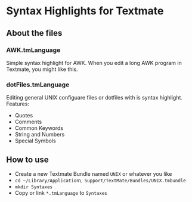 # Syntax Highlights for Textmate

## About the files

### AWK.tmLanguage

Simple syntax highlight for AWK. When you edit a long AWK program in Textmate, you might like this.

### dotFiles.tmLanguage

Editing general UNIX configuare files or dotfiles with is syntax highlight. Features:

- Quotes
- Comments
- Common Keywords
- String and Numbers
- Special Symbols

## How to use

- Create a new Textmate Bundle named `UNIX` or whatever you like
- `cd ~/Library/Application\ Support/TextMate/Bundles/UNIX.tmbundle`
- `mkdir Syntaxes`
- Copy or link `*.tmLanguage` to `Syntaxes`